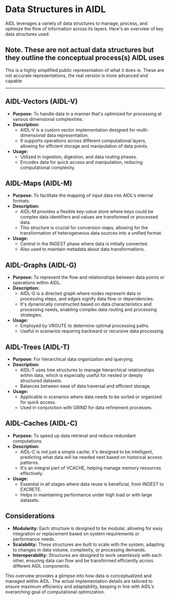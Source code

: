 # Data Structures in AIDL

AIDL leverages a variety of data structures to manage, process, and optimize the flow of information across its layers. Here's an overview of key data structures used:

## Note. These are not actual data structures but they outline the conceptual process(s) AIDL uses
This is a highly simplified public representation of what it does
ie. These are not accurate representations, the real version is more advanced and capable

---

## AIDL-Vectors (AIDL-V)

- **Purpose:** To handle data in a manner that's optimized for processing at various dimensional complexities.
- **Description:** 
  - AIDL-V is a custom vector implementation designed for multi-dimensional data representation. 
  - It supports operations across different computational layers, allowing for efficient storage and manipulation of data points.
- **Usage:** 
  - Utilized in ingestion, digestion, and data routing phases.
  - Encodes data for quick access and manipulation, reducing computational complexity.

## AIDL-Maps (AIDL-M)

- **Purpose:** To facilitate the mapping of input data into AIDL's internal formats.
- **Description:** 
  - AIDL-M provides a flexible key-value store where keys could be complex data identifiers and values are transformed or processed data.
  - This structure is crucial for conversion maps, allowing for the transformation of heterogeneous data sources into a unified format.
- **Usage:** 
  - Central in the INGEST phase where data is initially converted.
  - Also used to maintain metadata about data transformations.

## AIDL-Graphs (AIDL-G)

- **Purpose:** To represent the flow and relationships between data points or operations within AIDL.
- **Description:** 
  - AIDL-G is a directed graph where nodes represent data or processing steps, and edges signify data flow or dependencies.
  - It's dynamically constructed based on data characteristics and processing needs, enabling complex data routing and processing strategies.
- **Usage:** 
  - Employed by VROUTE to determine optimal processing paths.
  - Useful in scenarios requiring backward or recursive data processing.

## AIDL-Trees (AIDL-T)

- **Purpose:** For hierarchical data organization and querying.
- **Description:** 
  - AIDL-T uses tree structures to manage hierarchical relationships within data, which is especially useful for nested or deeply structured datasets.
  - Balances between ease of data traversal and efficient storage.
- **Usage:** 
  - Applicable in scenarios where data needs to be sorted or organized for quick access.
  - Used in conjunction with GRIND for data refinement processes.

## AIDL-Caches (AIDL-C)

- **Purpose:** To speed up data retrieval and reduce redundant computations.
- **Description:** 
  - AIDL-C is not just a simple cache; it's designed to be intelligent, predicting what data will be needed next based on historical access patterns.
  - It's an integral part of VCACHE, helping manage memory resources effectively.
- **Usage:** 
  - Essential in all stages where data reuse is beneficial, from INGEST to EXCRETE.
  - Helps in maintaining performance under high load or with large datasets.

## Considerations

- **Modularity:** Each structure is designed to be modular, allowing for easy integration or replacement based on system requirements or performance needs.
- **Scalability:** These structures are built to scale with the system, adapting to changes in data volume, complexity, or processing demands.
- **Interoperability:** Structures are designed to work seamlessly with each other, ensuring data can flow and be transformed efficiently across different AIDL components.

This overview provides a glimpse into how data is conceptualized and managed within AIDL. The actual implementation details are tailored to ensure maximum efficiency and adaptability, keeping in line with AIDL’s overarching goal of computational optimization.

